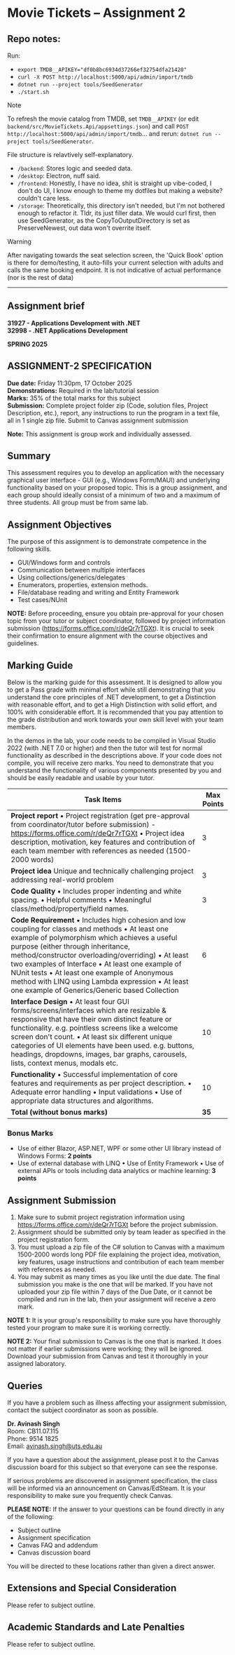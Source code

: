 # Movie Tickets – Assignment 2

## Repo notes:

Run:
- `export TMDB__APIKEY="df0b8bc6934d37266ef32754dfa21420"`
- `curl -X POST http://localhost:5000/api/admin/import/tmdb`
- `dotnet run --project tools/SeedGenerator`
- `./start.sh`

> [!NOTE]
> To refresh the movie catalog from TMDB, set `TMDB__APIKEY` (or edit `backend/src/MovieTickets.Api/appsettings.json`) and call `POST http://localhost:5000/api/admin/import/tmdb`... and rerun: `dotnet run --project tools/SeedGenerator`.

File structure is relavtively self-explanatory. 

- `/backend`: Stores logic and seeded data. 
- `/desktop`: Electron, nuff said.
- `/frontend`: Honestly, I have no idea, shit is straight up vibe-coded, I don't do UI, I know enough to theme my dotfiles but making a website? couldn't care less.
- `/storage`: Theoretically, this directory isn't needed, but I'm not bothered enough to refactor it. Tldr, its just filler data. We would curl first, then use SeedGenerator, as the CopyToOutputDirectory is set as PreserveNewest, out data won't overrite itself.

> [!WARNING] 
> After navigating towards the seat selection screen, the 'Quick Book' option is there for demo/testing, it auto-fills your current selection with adults and calls the same booking endpoint. It is not indicative of actual performance (nor is the rest of data)

---

## Assignment brief

**31927 - Applications Development with .NET**  
**32998 - .NET Applications Development**

**SPRING 2025**

## ASSIGNMENT-2 SPECIFICATION

**Due date:** Friday 11:30pm, 17 October 2025  
**Demonstrations:** Required in the lab/tutorial session  
**Marks:** 35% of the total marks for this subject  
**Submission:** Complete project folder zip (Code, solution files, Project Description, etc.), report, any instructions to run the program in a text file, all in 1 single zip file. Submit to Canvas assignment submission  

**Note:** This assignment is group work and individually assessed.

## Summary

This assessment requires you to develop an application with the necessary graphical user interface - GUI (e.g., Windows Form/MAUI) and underlying functionality based on your proposed topic. This is a group assignment, and each group should ideally consist of a minimum of two and a maximum of three students. All group must be from same lab.

## Assignment Objectives

The purpose of this assignment is to demonstrate competence in the following skills.

- GUI/Windows form and controls
- Communication between multiple interfaces
- Using collections/generics/delegates
- Enumerators, properties, extension methods.
- File/database reading and writing and Entity Framework
- Test cases/NUnit

**NOTE:** Before proceeding, ensure you obtain pre-approval for your chosen topic from your tutor or subject coordinator, followed by project information submission (https://forms.office.com/r/deQr7rTGXt). It is crucial to seek their confirmation to ensure alignment with the course objectives and guidelines.

## Marking Guide

Below is the marking guide for this assessment. It is designed to allow you to get a Pass grade with minimal effort while still demonstrating that you understand the core principles of .NET development, to get a Distinction with reasonable effort, and to get a High Distinction with solid effort, and 100% with considerable effort. It is recommended that you pay attention to the grade distribution and work towards your own skill level with your team members.

In the demos in the lab, your code needs to be compiled in Visual Studio 2022 (with .NET 7.0 or higher) and then the tutor will test for normal functionality as described in the descriptions above. If your code does not compile, you will receive zero marks. You need to demonstrate that you understand the functionality of various components presented by you and should be easily readable and usable by your tutor.

| Task Items | Max Points |
|------------|------------|
| **Project report** • Project registration (get pre-approval from coordinator/tutor before submission) - https://forms.office.com/r/deQr7rTGXt • Project idea description, motivation, key features and contribution of each team member with references as needed (1500-2000 words) | 3 |
| **Project idea** Unique and technically challenging project addressing real-world problem | 3 |
| **Code Quality** • Includes proper indenting and white spacing. • Helpful comments • Meaningful class/method/property/field names. | 3 |
| **Code Requirement** • Includes high cohesion and low coupling for classes and methods • At least one example of polymorphism which achieves a useful purpose (either through inheritance, method/constructor overloading/overriding) • At least two examples of Interface • At least one example of NUnit tests • At least one example of Anonymous method with LINQ using Lambda expression • At least one example of Generics/Generic based Collection | 6 |
| **Interface Design** • At least four GUI forms/screens/interfaces which are resizable & responsive that have their own distinct feature or functionality. e.g. pointless screens like a welcome screen don't count. • At least six different unique categories of UI elements have been used. e.g. buttons, headings, dropdowns, images, bar graphs, carousels, lists, context menus, modals etc. | 10 |
| **Functionality** • Successful implementation of core features and requirements as per project description. • Adequate error handling • Input validations • Use of appropriate data structures and algorithms. | 10 |
| **Total (without bonus marks)** | **35** |

### Bonus Marks
- Use of either Blazor, ASP.NET, WPF or some other UI library instead of Windows Forms: **2 points**
- Use of external database with LINQ • Use of Entity Framework • Use of external APIs or tools including data analytics or machine learning: **3 points**

## Assignment Submission

1. Make sure to submit project registration information using https://forms.office.com/r/deQr7rTGXt before the project submission.
2. Assignment should be submitted only by team leader as specified in the project registration form.
3. You must upload a zip file of the C# solution to Canvas with a maximum 1500-2000 words long PDF file explaining the project idea, motivation, key features, usage instructions and contribution of each team member with references as needed.
4. You may submit as many times as you like until the due date. The final submission you make is the one that will be marked. If you have not uploaded your zip file within 7 days of the Due Date, or it cannot be compiled and run in the lab, then your assignment will receive a zero mark.

**NOTE 1:** It is your group's responsibility to make sure you have thoroughly tested your program to make sure it is working correctly.

**NOTE 2:** Your final submission to Canvas is the one that is marked. It does not matter if earlier submissions were working; they will be ignored. Download your submission from Canvas and test it thoroughly in your assigned laboratory.

## Queries

If you have a problem such as illness affecting your assignment submission, contact the subject coordinator as soon as possible.

**Dr. Avinash Singh**  
Room: CB11.07.115  
Phone: 9514 1825  
Email: avinash.singh@uts.edu.au

If you have a question about the assignment, please post it to the Canvas discussion board for this subject so that everyone can see the response.

If serious problems are discovered in assignment specification, the class will be informed via an announcement on Canvas/EdSteam. It is your responsibility to make sure you frequently check Canvas.

**PLEASE NOTE:** If the answer to your questions can be found directly in any of the following:
- Subject outline
- Assignment specification
- Canvas FAQ and addendum
- Canvas discussion board

You will be directed to these locations rather than given a direct answer.

## Extensions and Special Consideration

Please refer to subject outline.

## Academic Standards and Late Penalties

Please refer to subject outline.
